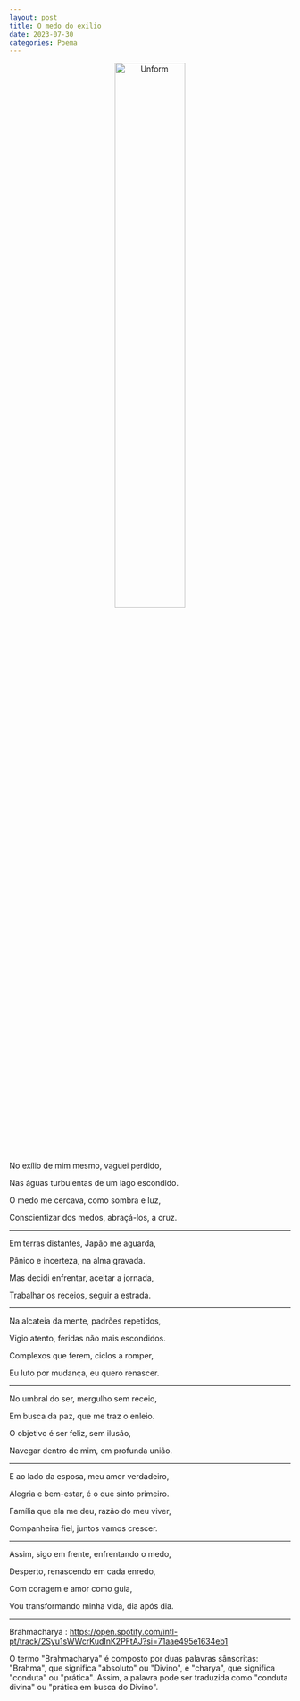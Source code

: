 ```yaml
---
layout: post
title: O medo do exilio
date: 2023-07-30
categories: Poema
---
```


<p align="center">
<img src="{{ site.baseurl }}/images/2023-07-30-O-medo-do-exilio.png" height="50%" width="50%" alt="Unform" />
 </p>

No exílio de mim mesmo, vaguei perdido,

Nas águas turbulentas de um lago escondido.

O medo me cercava, como sombra e luz,

Conscientizar dos medos, abraçá-los, a cruz.

---

Em terras distantes, Japão me aguarda,

Pânico e incerteza, na alma gravada.

Mas decidi enfrentar, aceitar a jornada,

Trabalhar os receios, seguir a estrada.

---

Na alcateia da mente, padrões repetidos,

Vigio atento, feridas não mais escondidos.

Complexos que ferem, ciclos a romper,

Eu luto por mudança, eu quero renascer.

---

No umbral do ser, mergulho sem receio,

Em busca da paz, que me traz o enleio.

O objetivo é ser feliz, sem ilusão,

Navegar dentro de mim, em profunda união.

---

E ao lado da esposa, meu amor verdadeiro,

Alegria e bem-estar, é o que sinto primeiro.

Família que ela me deu, razão do meu viver,

Companheira fiel, juntos vamos crescer.

---

Assim, sigo em frente, enfrentando o medo,

Desperto, renascendo em cada enredo,

Com coragem e amor como guia,

Vou transformando minha vida, dia após dia.

---

Brahmacharya : 
https://open.spotify.com/intl-pt/track/2Syu1sWWcrKudInK2PFtAJ?si=71aae495e1634eb1

O termo "Brahmacharya" é composto por duas palavras sânscritas: "Brahma", que significa "absoluto" ou "Divino", e "charya", que significa "conduta" ou "prática". Assim, a palavra pode ser traduzida como "conduta divina" ou "prática em busca do Divino".

